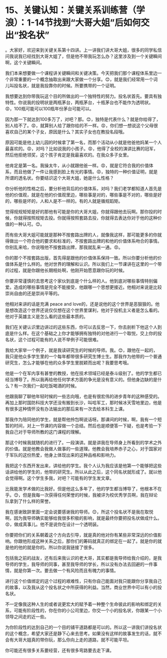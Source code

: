 # 15、关键认知：关键关系训练营（学浪）：1-14节找到“大哥大姐”后如何交出“投名状”

。大家好，欢迎来到关键关系第十四讲。上一讲我们讲大哥大姐，很多的同学私信问我说我已经找到大哥大姐了，但是他不带我玩怎么办？这里涉及到一个关键瞬间啊，这个关键瞬间。

我们本来想要做一个课程讲关键瞬间和关键决策。今天把我们那个课程体系里边一个非常重要的一个概念抽取出来跟大家做一个分享。😊，就是我们经常用一个词儿叫投名状，就是我投靠你的时候。所要携带的一个证明。

我想要达到你带我玩这个目的所做出的一个独特性的努力。投名状首先。要具有独特性。你说我的投明状是两瓶茅台，两瓶茅台，十瓶茅台也不能作为透明状。😡，100瓶可能可以100瓶年份茅台可能可以。

因为那一下就达到100多万了，对吧？那。😊，独特是代表什么？就是你给得了，别人给不了。😡，就算别人给了跟你给的不一样。😡，你们想一想说这个父母很喜欢自己的某个子女，原因是什么？其实子女也在教投名段哦。

原因可能是他上幼儿园的时候拿了第一名，而那个活动从小就是他爸他妈某一个人最喜欢的。😡，对吗？比如说我的小孩子。😡，他得了全校的演讲比赛的冠军，然后他拒绝领奖，这个孩子肯定是我最喜欢的。在我众多子女里。

他肯定是第一名。我操太牛，从小就跟他爸一样。😡，就是它符合我的价值体系，而且他做了一件让我感到脸上有光的事情。😡，独特的一种价值证明，就是所谓的透名状。你要结识这个大哥大姐，她是什么性格？

你分析他的性格之后，要分析他背后的价值体系，对吗？我们老学都知道人首先是他的价值观，就是在他的价值观里边，哪些事是对的，哪些事是不对的，哪些是好的，哪些是坏的，人和人是不一样的。有的人就是循规蹈矩。

觉得规规矩矩是好的那他有可能是你的大哥大姐，你就得跟他去玩啊。那你投的时候，你就得按照规矩去投。你就得按照套路去投，你就得去表达你对于他的这种价值的一种认可。😊。

而有些大哥大姐可能就是那种不按套路出牌的人，就像我这样，那可能更多的你就得做出一个符合他的要求和标准的，不按套路出牌的和他的价值体系吻合的事情。你别乱来哈，你说哦他不按套路出牌，那我就乱来一通。😡。

你的那个不按套路出版，首先得是跟他的价值体系保持一致。所以你要分析他的价值体系是什么样的。他对世界的理解和认识。所以我们上一节课讲在这里的一个带的过程，就是你跟他长期相处啊，他刚开始愿意跟你玩的时候。

你要非常谨慎的去思考这个家伙到底是个什么样的人。他到底对哪些事情特别偏爱。造成的哪些事情是完全不能接受，他跟哪一个思想更接近。他相对来说是比较崇尚自由的还是崇尚平等的。

他相对来讲的话是充满 peace and love的，还是说他的这个世界是恶狠狠的。他是想改造这个世界还说仅仅想在这个世界里谋利，他对于投机主义者是怎么看的。他对于英雄主义是怎么看的这些最本质的。

我们在关键认识里边讲过的这些东西，你可以去反思一下，你去剖析下他这个人到底是什么样。在这个基础之上你才能够拥有独特的对他进行一个取悦，交上你的投名状，这个过程可能有的人说不举例子可能很难。

我给大家举一个例子，就是我读研究生的时候的导师。我。😊，跟他在一起的，我只是他众多学生里的一个每年都带很多研究生博士生。那我作为他带的一个普通研究生，怎么才能够在他的众多学生里脱颖而出呢？我要思考哦。

他是一个在军内享有甚誉的教授，他在技术领域已经是泰斗级别了。他的学生都已经当博导了。所以我再给他任何学术方面的争光是没有意义的。但他身边缺的是什么？有一次我们一起吃饭喝酒的时候。

他跟我聊了聊他年轻时候的一些志向哦，也是有很宏伟的进步青年的这种感受的。再加上那时国防科技大学还没有搬到长沙，叫哈军工，那时候冰天雪地里边，他是有很多这种情怀没有办法输出的那后来有一次去给本科生上课。

那我作为陪同他的学生，就是帮他拎包啊说话呀。那课间的时候，啊，我有一个短暂的时间，对上一节课的内容做一个总结。然后也是顺便答一下疑，也是考验一下我自己对于导师所教的这门课程的理解。

那这个时候我就随机的进行了。一段演讲。就是讲我在导师身上所看到的学术之外的价值。就是他教会我做人做事的一些道理。他教会我培养赤子之心，对于国家对于军队的这份热爱，他身上体现出来的这种品格和影响力。

我把这个东西开发出来，讲给他的学生。我个人认为我应该是他第一个能够把这些话讲给他的学生的，他带的研究生。所以从此之后，这个同名状就形成了。就以他会觉得啊。这个学生多我，对吧？可能有的学生发文章。

比我能发学术做的比我好。但是他这么多年了，他的学生都当博导了，他根本不在乎。😊，但是我每一次获得任何荣誉的时候，我被评为校优秀学员啊，我在辩论队拿到了什么样的荣誉。

我在感谢致辞里面一定会说要感谢我的导师。😊，所这个投名状不是我在取悦啊，因为我导师确实能够给我很多积极的影响，就是最终你要把投名状做成什么。😡，做成真事儿。他不是说你在设计一个透明装。

你要把你们的关系朝着这个方向去引导，就是真的他对你有某些非常深远的价值影响。你跟他形成这种关系之后，那你们的筹码就真正的绑定在一起了。就是你的就是他的他的就是你的。所以你说我链接了很多。

包括我之前的战友，还有后来我认识的老大哥，其实都是我导师给我介绍的，是我导师的学生，我导师的同事，甚至我导师的学长，所以没有办法去回避的一件事情，就是你第一次。要去做一个有风险而且有魄力的事情。

进行这个价值绑定的这个过程的艰难性，只有你自己能面对我只能跟你分享我自己的故事，以及我从这个投名状之中所获得的利益。当然，商业世界中可以有小的投名状。

不一定像我这种人生的或者说更宏大的赋予着一种整个生命彼此的影响和绑定的关系，可能有阶段性的，你在你的小公司里边，你交一个小的投名状，你跟某一个小领导之间走的近一些。

为你阶段性的达到自己的一个目的铺平道路都是可以的。所以这一讲我们讲投名状的这个概念，希望大家还是静下心来去思考。如果没有这样的故事发生的话，就不会有大哥大姐真的带你玩，那么你向上走的道路，就不可能平坦。

你可能还有很多关系要经营，还有很多弯路要去走下课。